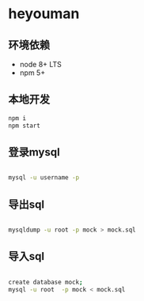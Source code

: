# heyouman

## 环境依赖

- node 8+ LTS
- npm 5+

## 本地开发

```bash
npm i
npm start
```

## 登录mysql

```bash

mysql -u username -p

```

## 导出sql

```bash

mysqldump -u root -p mock > mock.sql

```

## 导入sql

```bash

create database mock;
mysql -u root  -p mock < mock.sql

```
